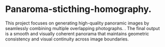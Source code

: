 # Panaroma-sticthing-homography.
This project focuses on generating high-quality panoramic images by seamlessly combining multiple overlapping photographs. . The final output is a smooth and visually coherent panorama that maintains geometric consistency and visual continuity across image boundaries.

